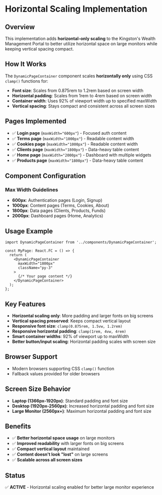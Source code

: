 # Horizontal Scaling Implementation

## Overview
This implementation adds **horizontal-only scaling** to the Kingston's Wealth Management Portal to better utilize horizontal space on large monitors while keeping vertical spacing compact.

## How It Works
The `DynamicPageContainer` component scales **horizontally only** using CSS `clamp()` functions for:
- **Font size**: Scales from 0.875rem to 1.2rem based on screen width
- **Horizontal padding**: Scales from 1rem to 4rem based on screen width
- **Container width**: Uses 92% of viewport width up to specified maxWidth
- **Vertical spacing**: Stays compact and consistent across all screen sizes

## Pages Implemented
- ✅ **Login page** (`maxWidth="600px"`) - Focused auth content
- ✅ **Terms page** (`maxWidth="1000px"`) - Readable content width
- ✅ **Cookies page** (`maxWidth="1000px"`) - Readable content width
- ✅ **Clients page** (`maxWidth="1800px"`) - Data-heavy table content
- ✅ **Home page** (`maxWidth="2000px"`) - Dashboard with multiple widgets
- ✅ **Products page** (`maxWidth="1800px"`) - Data-heavy table content

## Component Configuration

### Max Width Guidelines
- **600px**: Authentication pages (Login, Signup)
- **1000px**: Content pages (Terms, Cookies, About)
- **1800px**: Data pages (Clients, Products, Funds)
- **2000px**: Dashboard pages (Home, Analytics)

## Usage Example
```tsx
import DynamicPageContainer from '../components/DynamicPageContainer';

const MyPage: React.FC = () => {
  return (
    <DynamicPageContainer 
      maxWidth="1800px"
      className="py-3"
    >
      {/* Your page content */}
    </DynamicPageContainer>
  );
};
```

## Key Features
- **Horizontal scaling only**: More padding and larger fonts on big screens
- **Vertical spacing preserved**: Keeps compact vertical layout
- **Responsive font size**: `clamp(0.875rem, 1.5vw, 1.2rem)`
- **Responsive horizontal padding**: `clamp(1rem, 4vw, 4rem)`
- **Smart container widths**: 92% of viewport up to maxWidth
- **Better button/input scaling**: Horizontal padding scales with screen size

## Browser Support
- Modern browsers supporting CSS `clamp()` function
- Fallback values provided for older browsers

## Screen Size Behavior
- **Laptop (1366px-1920px)**: Standard padding and font size
- **Desktop (1920px-2560px)**: Increased horizontal padding and font size
- **Large Monitor (2560px+)**: Maximum horizontal padding and font size

## Benefits
- ✅ **Better horizontal space usage** on large monitors
- ✅ **Improved readability** with larger fonts on big screens
- ✅ **Compact vertical layout** maintained
- ✅ **Content doesn't look "lost"** on large screens
- ✅ **Scalable across all screen sizes**

## Status
✅ **ACTIVE** - Horizontal scaling enabled for better large monitor experience 